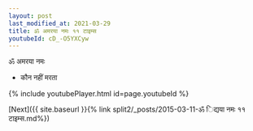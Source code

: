 ```yaml
---
layout: post
last_modified_at: 2021-03-29
title: ॐ अमरया नमः ११ टाइम्स
youtubeId: cD_-O5YXCyw
---
```

 
 
 ॐ अमरया नमः  
 
 -  कौन नहीं मरता 
 
  
 
  
 
 
 
 
 
 


{% include youtubePlayer.html id=page.youtubeId %}
 
[Next]({{ site.baseurl }}{% link  split2/_posts/2015-03-11-ॐ िद्यया नमः ११ टाइम्स.md%})
 
